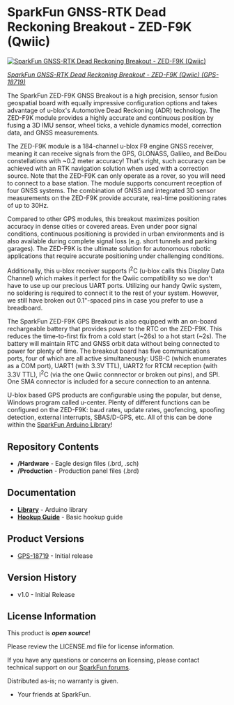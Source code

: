 SparkFun GNSS-RTK Dead Reckoning Breakout - ZED-F9K (Qwiic)
========================================

[![SparkFun GNSS-RTK Dead Reckoning Breakout - ZED-F9K (Qwiic)](https://cdn.sparkfun.com/assets/parts/1/8/2/6/6/18719-SparkFun_GNSS-RTK_Dead_Reckoning_Breakout_-_ZED-F9K__Qwiic_-01.jpg)](https://www.sparkfun.com/products/18719)

[*SparkFun GNSS-RTK Dead Reckoning Breakout - ZED-F9K (Qwiic) (GPS-18719)*](https://www.sparkfun.com/products/18719)

The SparkFun ZED-F9K GNSS Breakout is a high precision, sensor fusion geospatial board with equally impressive configuration options and takes advantage of u-blox's Automotive Dead Reckoning (ADR) technology. The ZED-F9K module provides a highly accurate and continuous position by fusing a 3D IMU sensor, wheel ticks, a vehicle dynamics model, correction data, and GNSS measurements. 

The ZED-F9K module is a 184-channel u-blox F9 engine GNSS receiver, meaning it can receive signals from the GPS, GLONASS, Galileo, and BeiDou constellations with ~0.2 meter accuracy! That's right, such accuracy can be achieved with an  RTK navigation solution when used with a correction source. Note that the ZED-F9K can only operate as a rover, so you will need to connect to a base station. The module supports concurrent reception of four GNSS systems. The combination of GNSS and integrated 3D sensor measurements on the ZED-F9K provide accurate, real-time positioning rates of up to 30Hz.

Compared to other GPS modules, this breakout maximizes position accuracy in dense cities or covered areas. Even under poor signal conditions, continuous positioning is provided in urban environments and is also available during complete signal loss (e.g. short tunnels and parking garages). The ZED-F9K is the ultimate solution for autonomous robotic applications that require accurate positioning under challenging conditions.

Additionally, this u-blox receiver supports I<sup>2</sup>C (u-blox calls this Display Data Channel) which makes it perfect for the Qwiic compatibility so we don't have to use up our precious UART ports. Utilizing our handy Qwiic system, no soldering is required to connect it to the rest of your system. However, we still have broken out 0.1"-spaced pins in case you prefer to use a breadboard.


The SparkFun ZED-F9K GPS Breakout is also equipped with an on-board rechargeable battery that provides power to the RTC on the ZED-F9K.  This reduces the time-to-first fix from a cold start (~26s) to a hot start (~2s). The battery will maintain RTC and GNSS orbit data without being connected to power for plenty of time. The breakout board has five communications ports, four of which are all active simultaneously: USB-C (which enumerates as a COM port), UART1 (with 3.3V TTL), UART2 for RTCM reception (with 3.3V TTL), I<sup>2</sup>C (via the one Qwiic connnector or broken out pins), and SPI. One SMA connector is included for a secure connection to an antenna.

U-blox based GPS products are configurable using the popular, but dense, Windows program called u-center. Plenty of different functions can be configured on the ZED-F9K: baud rates, update rates, geofencing, spoofing detection, external interrupts, SBAS/D-GPS, etc. All of this can be done within the [SparkFun Arduino Library](https://github.com/sparkfun/SparkFun_u-blox_GNSS_Arduino_Library)!

Repository Contents
-------------------

* **/Hardware** - Eagle design files (.brd, .sch)
* **/Production** - Production panel files (.brd)

Documentation
--------------
* **[Library](https://github.com/sparkfun/SparkFun_u-blox_GNSS_Arduino_Library)** - Arduino library
* **[Hookup Guide](https://learn.sparkfun.com/tutorials/2005)** - Basic hookup guide

Product Versions
----------------
* [GPS-18719](https://www.sparkfun.com/products/18719) - Initial release

Version History
---------------
* v1.0 - Initial Release 

License Information
-------------------

This product is _**open source**_! 

Please review the LICENSE.md file for license information. 

If you have any questions or concerns on licensing, please contact technical support on our [SparkFun forums](https://forum.sparkfun.com/viewforum.php?f=152).

Distributed as-is; no warranty is given.

- Your friends at SparkFun.

_<COLLABORATION CREDIT>_
